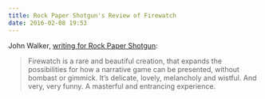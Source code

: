 ```yaml
---
title: Rock Paper Shotgun's Review of Firewatch
date: 2016-02-08 19:53
---
```

John Walker, [writing for Rock Paper Shotgun][rps]: 
<!-- 
> A game about characters in their 40s is rare enough. To be about despondent, struggling people, without resorting to cartoonish crap about mid-life crises or outlandish unrealism, is a truly special thing. Henry’s specific situation is something with which almost no one in the game’s audience will immediately sympathise, but surely all will quickly empathise. That’s a huge part of the achievement here – to not aim to create a sympathetic analogue for the player, but like most great fiction, to allow the player to experience someone else’s life distinct from their own. 

> A surprise detail in the game that was not mentioned at all in advance is the photography. At a certain point you find a disposable cardboard camera with most of its film still available, and are encouraged by Delilah to take some snaps of anything you find interesting. And it’s worth doing so, because as well as a nice little surprise toward the end, once you’ve filled your film a menu option becomes available to have them processed and delivered to your real-world house as glossy photographs. It’s about $20, via a website to which the game’s menu will link. (It also allows you to download the photos, and you could print them out yourself if you’ve such a set up with your own printer.) It’s a daft and lovely idea, letting you have an album of memories (good and bad) of your Summer in Wyoming.-->

> Firewatch is a rare and beautiful creation, that expands the possibilities for how a narrative game can be presented, without bombast or gimmick. It’s delicate, lovely, melancholy and wistful. And very, very funny. A masterful and entrancing experience.

[rps]: https://www.rockpapershotgun.com/2016/02/08/wot-i-think-firewatch/